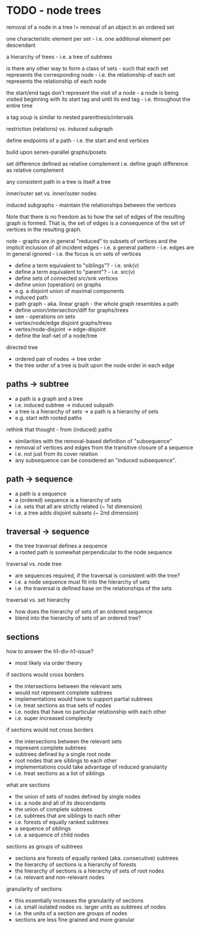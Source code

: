 
<!-- ======================================================================= -->
# TODO - node trees

removal of a node in a tree
!= removal of an object in an ordered set

one characteristic element per set -
i.e. one additional element per descendant

a hierarchy of trees -
i.e. a tree of subtrees

is there any other way to form a class of sets -
such that each set represents the corresponding node -
i.e. the relationship of each set represents the relationship of each node

the start/end tags don't represent the visit of a node -
a node is being visited beginning with its start tag
and until its end tag - i.e. throughout the entire time

a tag soup is similar to nested parenthesis/intervals

restriction (relations) vs. induced subgraph

define endpoints of a path -
i.e. the start and end vertices

build upon series-parallel graphs/posets

set difference defined as relative complement
i.e. define graph difference as relative complement

any consistent path in a tree is itself a tree

inner/outer set vs. inner/outer nodes

induced subgraphs -
maintain the relationships between the vertices

Note that there is no freedom as to how the set of edges of the resulting graph
is formed. That is, the set of edges is a consequence of the set of vertices in
the resulting graph.

note - graphs are in general "reduced" to subsets of vertices and the implicit
inclusion of all incident edges - i.e. a general pattern - i.e. edges are in
general ignored - i.e. the focus is on sets of vertices

* define a term equivalent to "siblings"? - i.e. snk(v)
* define a term equivalent to "parent"? - i.e. src(v)
* define sets of connected src/snk vertices
* define union (operation) on graphs
* e.g. a disjoint union of maximal components
* induced path
* path graph - aka. linear graph - the whole graph resembles a path
* define union/intersection/diff for graphs/trees
* see - operations on sets
* vertex/node/edge disjoint graphs/trees
* vertex/node-disjoint -> edge-disjoint
* define the leaf-set of a node/tree

directed tree

* ordered pair of nodes -> tree order
* the tree order of a tree is built upon the node order in each edge

<!-- ======================================================================= -->
## paths -> subtree

* a path is a graph and a tree
* i.e. induced subtree -> induced subpath
* a tree is a hierarchy of sets -> a path is a hierarchy of sets
* e.g. start with rooted paths

rethink that thought - from (induced) paths

* similarities with the removal-based definition of "subsequence"
* removal of vertices and edges from the transitive closure of a sequence
* i.e. not just from its cover relation
* any subsequence can be considered an "induced subsequence".

<!-- ======================================================================= -->
## path -> sequence

* a path is a sequence
* a (ordered) sequence is a hierarchy of sets
* i.e. sets that all are strictly related (~ 1st dimension)
* i.e. a tree adds disjoint subsets (~ 2nd dimension)

<!-- ======================================================================= -->
## traversal -> sequence

* the tree traversal defines a sequence
* a rooted path is somewhat perpendicular to the node sequence

traversal vs. node tree

* are sequences required, if the traversal is consistent with the tree?
* i.e. a node sequence must fit into the hierarchy of sets
* i.e. the traversal is defined base on the relationships of the sets

traversal vs. set hierarchy

* how does the hierarchy of sets of an ordered sequence
* blend into the hierarchy of sets of an ordered tree?

<!-- ======================================================================= -->
## sections

how to answer the h1-div-h1-issue?

* most likely via order theory

if sections would cross borders

* the intersections between the relevant sets
* would not represent complete subtrees
* implementations would have to support partial subtrees
* i.e. treat sections as true sets of nodes
* i.e. nodes that have no particular relationship with each other
* i.e. super increased complexity

if sections would not cross borders

* the intersections between the relevant sets
* represent complete subtrees
* subtrees defined by a single root node
* root nodes that are siblings to each other
* implementations could take advantage of reduced granularity
* i.e. treat sections as a list of siblings

what are sections

* the union of sets of nodes defined by single nodes
* i.e. a node and all of its descendants
* the union of complete subtrees
* i.e. subtrees that are siblings to each other
* i.e. forests of equally ranked subtrees
* a sequence of siblings
* i.e. a sequence of child nodes

sections as groups of subtrees

* sections are forests of equally ranked (aka. consecutive) subtrees
* the hierarchy of sections is a hierarchy of forests
* the hierarchy of sections is a hierarchy of sets of root nodes
* i.e. relevant and non-relevant nodes

granularity of sections

* this essentially increases the granularity of sections
* i.e. small isolated nodes vs. larger units as subtrees of nodes
* i.e. the units of a section are groups of nodes
* sections are less fine grained and more granular
